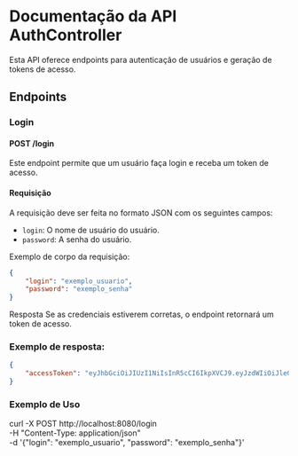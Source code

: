 # Documentação da API AuthController

Esta API oferece endpoints para autenticação de usuários e geração de tokens de acesso.

## Endpoints

### Login

#### POST /login


Este endpoint permite que um usuário faça login e receba um token de acesso.

#### Requisição

A requisição deve ser feita no formato JSON com os seguintes campos:

- `login`: O nome de usuário do usuário.
- `password`: A senha do usuário.

Exemplo de corpo da requisição:

```json
{
    "login": "exemplo_usuario",
    "password": "exemplo_senha"
}
````
Resposta
Se as credenciais estiverem corretas, o endpoint retornará um token de acesso.

### Exemplo de resposta:
```json
{
    "accessToken": "eyJhbGciOiJIUzI1NiIsInR5cCI6IkpXVCJ9.eyJzdWIiOiJleGFtcGxlX3VzdWFyaW8iLCJpYXQiOjE2MTY5MzYwNjAsImV4cCI6MTYxNjkzNzg2MH0.5jSvPdRzqN-05tN8zBNutXJZtq30lJi-VX_RhDX_Tx0"
}
````
### Exemplo de Uso
curl -X POST http://localhost:8080/login \
    -H "Content-Type: application/json" \
    -d '{"login": "exemplo_usuario", "password": "exemplo_senha"}'
